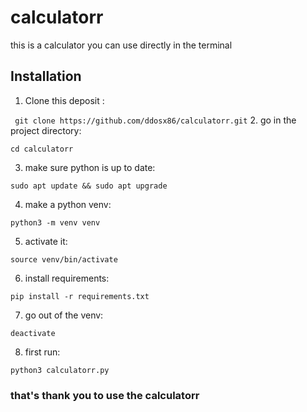 # calculatorr
this is a calculator you can use directly in the terminal


## Installation  
1. Clone this deposit :  
   
  ```` git clone https://github.com/ddosx86/calculatorr.git````
2. go in the project directory:

 ```` cd calculatorr ````

3. make sure python is up to date:
 
 ````sudo apt update && sudo apt upgrade````

4. make a python venv:

 ````python3 -m venv venv ````

5. activate it: 

 ````source venv/bin/activate````

6. install requirements:

 ````pip install -r requirements.txt````

7. go out of the venv:

 ````deactivate````

8. first run: 

 ````python3 calculatorr.py````


### that's thank you to use the calculatorr
